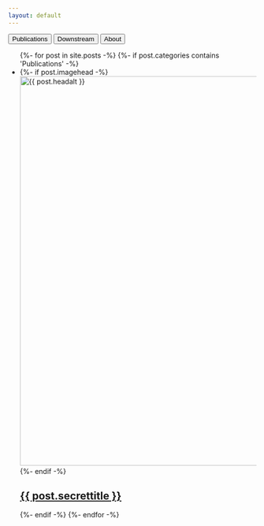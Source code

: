 ```yaml
---
layout: default
---
```

<div class="flex-container">
  <button class="index-nav-butts" onclick="opentabs('Publications')">Publications</button>
  <button class="index-nav-butts" onclick="opentabs('Stream')">Downstream</button>
  <button class="index-nav-butts" onclick="opentabs('About')">About</button>
</div>

<div id="Publications" class="tabs">
  <ul class="list-1">
  {%- for post in site.posts -%}
      {%- if post.categories contains 'Publications' -%}
        <li>
          {%- if post.imagehead -%}
            <a href="{{ post.url | relative_url }}">
              <img src="{{- post.imagehead | relative_url -}}" 
                   alt="{{ post.headalt }}" 
                   width="790"
              >
            </a>
          {%- endif -%}
            <a href="{{ post.url | relative_url }}">
                <h2 class="postborder hoverbold">
                    {{ post.secrettitle }}
                </h2>
            </a>
        </li>
      {%- endif -%}
  {%- endfor -%}
  </ul>
</div>

<div id="Stream" style="display:none" class="tabs">
  <ul class="list-1">
  {%- for post in site.posts -%}
      {%- if post.categories contains 'Stream' -%}
        <li>
          {%- if post.imagehead -%}
            <a href="{{ post.url | relative_url }}">
              <img src="{{- post.imagehead | relative_url -}}" 
                   alt="{{ post.headalt }}" 
                   width="790"
              >
            </a>
          {%- endif -%}
            <a href="{{ post.url | relative_url }}">
                <h2 class="postborder hoverbold">
                    {{ post.secrettitle }}
                </h2>
            </a>
        </li>
      {%- endif -%}    
  {%- endfor -%}
  </ul> 
</div>

<div id="About" style="display:none" class="tabs">
                <p>&emsp;</p>
    <div>
<h1>
    About Maxwell Kline
</h1>
<div class="gifflex">
    <div>
        <video autoplay loop class="gifitem">
            <source src="/assets/video/super8unedited.gif" type="video/gif">
            <source src="/assets/video/super8unedited.mp4" type="video/mp4">
            Your browser does not support the video element.
        </video>
    </div>
    <div>
        <p>
            <i>(Above Super 8 video of Maxwell is courteous of multimedia artist <a href="http://instagram.com/_u/deb.is.sick/">Deb Seitz</a>. All rights belong to Deb!)</i>
        </p>
    </div>
</div>
<p>
    Max was born in Gresham, but grew up in the foothills of Boise. They have tamed several packs of coyotes, and spent much time photosynthesizing with big sagebrush. They are currently raising a clutch of sage-grouse chicks in Portland, OR, as well as attending PSU (Portland State).
</p>
<p>
    Maxwell is a poet, multimedia artist, gardener, bad coder (re: this site), and more! Please forward all inquiries to my email, at the left of this page (or bottom, if you're on mobile).
</p>
<p>
    They have a piece forthcoming in <i><a href ="https://www.buckmanjournal.com/">Buckman Journal</a></i>, entitled "HAIL COLUMBIA!" Expect this piece sometime in July!
</p>
    </div>
                <p>&emsp;</p>
    <div>
<h1>
    About "maxie.rodeo"
</h1>
    <div>
<h3>MY OWN PRIVATE IDAHO</h3>
<p>
    The site's headline/return button reads: "MY OWN PRIVATE IDAHO". Yes, this is a reference to the Gus Van Sant film of the same name. (Shot entirely outside of Idaho, I might add.) I (Maxwell) no longer live in Idaho, and so this page is my little slice of old-home. It's a website on the internet, so it's both not really anywhere, and also everywhere. To me, the site is hosted in the mycorrhizae beneath the Arco desert. Or it's torrented from the Owyhees. Maybe it's frolicking naked in the Sawtooths. Regardless, I like to think of this site as my own private Idaho. 
</p>
    </div>
    <div>
<h3>Publications</h3>
<p>
    This tab is dedicated to a selection of publications I am particularly proud of and want to make available. It will update as new pieces are accepted and released into the wider world.
</p>
<p>
    Beneath each publication scan, I have listed rejection notices and their corresponding publications. This is a way of reclaiming the anxiety around rejections, and the submission process as a whole. Rejections are proof I've put myself out there, and that publications aren't always a one-and-done process.
</p>
    </div>
    <div>
<h3>Downstream</h3>
<p>
    I imagine this tab as an outflowing of rants, ravings, thoughts, and ideas. Some downstreams will be in-progress, and some will be complete. I plan on posting future collaborations, projects, and whatever else the future might hold. (But never NFTs, this site is anti-NFT!)
</p>
    </div>
    <div>
<h3>About</h3>
<p>
    This page was forked and adapted from the <a href="https://github.com/pages-themes/minimal">minimal</a> Jekyll theme for GitHub pages, by <a href="https://github.com/orderedlist">orderedlist</a>. The fonts used are <a href="https://fonts.google.com/specimen/Goblin+One?query=goblin+one">Goblin One</a>, by Riccardo De Franceschi, and <a href="https://fonts.google.com/specimen/Poltawski+Nowy">Półtawski Nowy</a>, by Adam Półtawski, Mateusz Machalski, Borys Kosmynka, and Ania Wieluńska. "maxie.rodeo" is being updated and managed by Maxwell Kline.
</p>
<p>
    All copyright belongs to Maxwell, unless I (Maxwell) state otherwise (or in a siuation where that statement is just outright untrue ;D ). Through the lens of derivatives, I am heavily considering the ethics of copyright. Expect changes on that front.
</p>
    </div>
    </div>
</div>

<script>
function opentabs(tabsname) {
  var i;
  var x = document.getElementsByClassName("tabs");
  for (i = 0; i < x.length; i++) {
    x[i].style.display = "none";  
  }
  document.getElementById(tabsname).style.display = "block";  
}
</script>